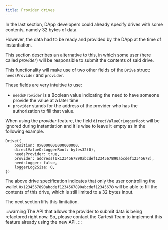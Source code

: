 ```yaml
---
title: Provider drives
---
```


In the last section, DApp developers could already specify drives with some contents, namely 32 bytes of data.

However, the data had to be ready and provided by the DApp at the time of instantiation.

This section describes an alternative to this, in which some user (here called *provider*) will be responsible to submit the contents of said drive.

This functionality will make use of two other fields of the `Drive` struct: `needsProvider` and `provider`.

These fields are very intuitive to use:
- `needsProvider` is a Boolean value indicating the need to have someone provide the value at a later time
- `provider` stands for the address of the provider who has the authorization to fill that value.

When using the *provider* feature, the field `directValueOrLoggerRoot` will be ignored during instantiation and it is wise to leave it empty as in the following example.
```
Drive({
    position: 0x8000000000000000,
    directValueOrLoggerRoot: bytes32(0),
    needsProvider: true,
    provider: address(0x1234567890abcdef1234567890abcdef12345678),
    needsLogger: false,
    loggerLog2Size: 0,
})
```
The above drive specification indicates that only the user controlling the wallet `0x1234567890abcdef1234567890abcdef12345678` will be able to fill the contents of this drive, which is still limited to a 32 bytes input.

The next section lifts this limitation.

:::warning
The API that allows the provider to submit data is being refactored right now. So, please contact the Cartesi Team to implement this feature already using the new API.
:::
